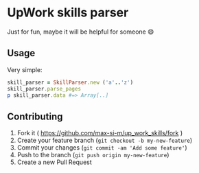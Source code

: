# UpWork skills parser
Just for fun, maybe it will be helpful for someone :smile:

## Usage

Very simple:

```ruby
skill_parser = SkillParser.new ('a'..'z')
skill_parser.parse_pages
p skill_parser.data #=> Array[..]
```

## Contributing

1. Fork it ( https://github.com/max-si-m/up_work_skills/fork )
2. Create your feature branch (`git checkout -b my-new-feature`)
3. Commit your changes (`git commit -am 'Add some feature'`)
4. Push to the branch (`git push origin my-new-feature`)
5. Create a new Pull Request
